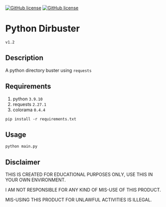 [![GitHub license](https://img.shields.io/badge/version-v1.2-green.svg)](https://githubusercontent.com/AkuzaInu/dirbuster/main/main.py)
[![GitHub license](https://img.shields.io/badge/license-Unlicense-blue.svg)](https://raw.githubusercontent.com/AkuzaInu/dirbuster/main/LICENSE)

# Python Dirbuster
`v1.2`

## Description
A python directory buster using `requests`

## Requirements
1. python `3.9.10`
2. requests `2.27.1`
3. colorama `0.4.4`

```
pip install -r requirements.txt
```

## Usage
```
python main.py
```

## Disclaimer
THIS IS CREATED FOR EDUCATIONAL PURPOSES ONLY, USE THIS IN YOUR OWN ENVIRONMENT.

I AM NOT RESPONSIBLE FOR ANY KIND OF MIS-USE OF THIS PRODUCT.

MIS-USING THIS PRODUCT FOR UNLAWFUL ACTIVITIES IS ILLEGAL.

